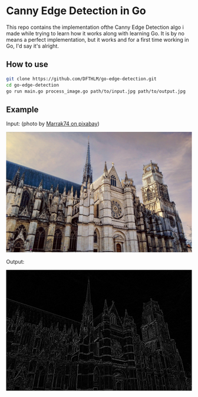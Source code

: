 # Canny Edge Detection in Go

This repo contains the implementation ofthe Canny Edge Detection algo i made while trying to learn how it works along with learning Go.
It is by no means a perfect implementation, but it works and for a first time working in Go, I'd say it's alright.

## How to use
```bash
git clone https://github.com/DFTHLM/go-edge-detection.git
cd go-edge-detection
go run main.go process_image.go path/to/input.jpg path/to/output.jpg
```

## Example
Input: (photo by [Marrak74 on pixabay](https://pixabay.com/photos/building-cathedral-architecture-9048827/))

<img src="https://github.com/DFTHLM/go-edge-detection/blob/main/examples/cathedral_input.jpg"/>

Output:

<img src="https://github.com/DFTHLM/go-edge-detection/blob/main/examples/cathedral_output.jpg"/>
